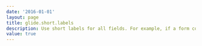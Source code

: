 ```yaml
---
date: '2016-01-01'
layout: page
title: glide.short.labels
description: Use short labels for all fields. For example, if a form contains the caller's email address, use the "Email" label rather than the full label of "Caller Email".
value: true 
---
```

